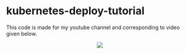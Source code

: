 # kubernetes-deploy-tutorial
This code is made for my youtube channel and corresponding to video given below.


<p align="center"> 
    <a href="https://youtu.be/XQNNAeyMAkk" target="_blank">
    <img src="http://img.youtube.com/vi/XQNNAeyMAkk/0.jpg"></img>
  </a>
</p>
